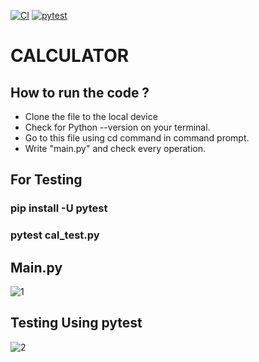 [![CI](https://github.com/nidhigupta2311/264004-MiniProject-Python/actions/workflows/main.yml/badge.svg)](https://github.com/nidhigupta2311/264004-MiniProject-Python/actions/workflows/main.yml)
[![pytest](https://github.com/nidhigupta2311/264004-MiniProject-Python/actions/workflows/pyTest.yml/badge.svg)](https://github.com/nidhigupta2311/264004-MiniProject-Python/actions/workflows/pyTest.yml)


# CALCULATOR

## How to run the code ?
- Clone the file to the local device
- Check for Python --version on your terminal.
- Go to this file using cd command in command prompt.
- Write "main.py" and check every operation.

## For Testing 
### pip install -U pytest
### pytest cal_test.py





## Main.py
![1](https://user-images.githubusercontent.com/44321700/116779221-a4194a00-aa92-11eb-8053-404980480f87.PNG)


## Testing Using pytest
![2](https://user-images.githubusercontent.com/44321700/116779228-a9769480-aa92-11eb-8564-ea0cf838c9e8.PNG)

